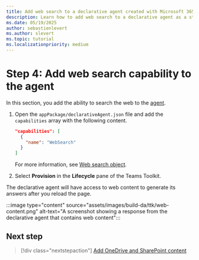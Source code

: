 ```yaml
---
title: Add web search to a declarative agent created with Microsoft 365 Agents Toolkit
description: Learn how to add web search to a declarative agent as a step in building your first agent with Microsoft 365 Agents Toolkit.
ms.date: 05/19/2025
author: sebastienlevert
ms.author: slevert
ms.topic: tutorial
ms.localizationpriority: medium
---
```


# Step 4: Add web search capability to the agent

In this section, you add the ability to search the web to the [agent](build-declarative-agents-create-agent.md).

1. Open the `appPackage/declarativeAgent.json` file and add the `capabilities` array with the following content.

    ```json
    "capabilities": [
      {
        "name": "WebSearch"
      }
    ]
    ```

    For more information, see [Web search object](declarative-agent-manifest-1.4.md#web-search-object).

1. Select **Provision** in the **Lifecycle** pane of the Teams Toolkit.

The declarative agent will have access to web content to generate its answers after you reload the page.

:::image type="content" source="assets/images/build-da/ttk/web-content.png" alt-text="A screenshot showing a response from the declarative agent that contains web content":::

## Next step

> [!div class="nextstepaction"]
> [Add OneDrive and SharePoint content](build-declarative-agents-sharepoint.md)
